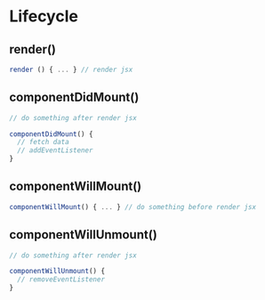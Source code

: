 # Lifecycle

## render()
```js
render () { ... } // render jsx
```

## componentDidMount()
```js
// do something after render jsx

componentDidMount() {
  // fetch data
  // addEventListener
} 
```

## componentWillMount()
```js
componentWillMount() { ... } // do something before render jsx
```

## componentWillUnmount()
```js
// do something after render jsx

componentWillUnmount() {
  // removeEventListener
} 
```
